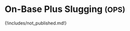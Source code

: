 # On-Base Plus Slugging <small>(OPS)</small>

<!-- In 1984, Pete Palmer and John Thorn developed perhaps the most widespread means of combining slugging and on-base percentage: OPS. "OPS" simply stands for "on-base plus slugging", and is a simple addition of the two values. Because it is easy to calculate, OPS has been used with increased frequency in recent years as a shorthand form to evaluate contributions as a batter. -->

{!includes/not_published.md!}
